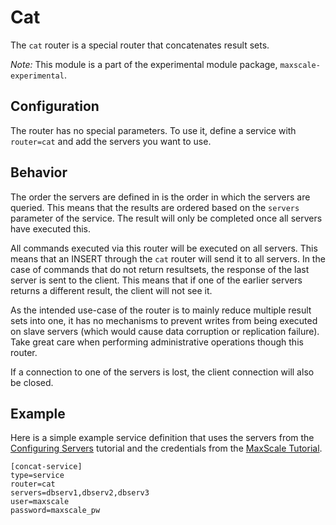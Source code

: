 # Cat

The `cat` router is a special router that concatenates result sets.

*Note:* This module is a part of the experimental module package,
 `maxscale-experimental`.

## Configuration

The router has no special parameters. To use it, define a service with
`router=cat` and add the servers you want to use.

## Behavior

The order the servers are defined in is the order in which the servers are
queried. This means that the results are ordered based on the `servers`
parameter of the service. The result will only be completed once all servers
have executed this.

All commands executed via this router will be executed on all servers. This
means that an INSERT through the `cat` router will send it to all servers. In
the case of commands that do not return resultsets, the response of the last
server is sent to the client. This means that if one of the earlier servers
returns a different result, the client will not see it.

As the intended use-case of the router is to mainly reduce multiple result sets
into one, it has no mechanisms to prevent writes from being executed on slave
servers (which would cause data corruption or replication failure). Take great
care when performing administrative operations though this router.

If a connection to one of the servers is lost, the client connection will also
be closed.

## Example

Here is a simple example service definition that uses the servers from the
[Configuring Servers](../Tutorials/Configuring-Servers.md) tutorial and the
credentials from the [MaxScale Tutorial](../Tutorials/MaxScale-Tutorial.md).

```
[concat-service]
type=service
router=cat
servers=dbserv1,dbserv2,dbserv3
user=maxscale
password=maxscale_pw
```
